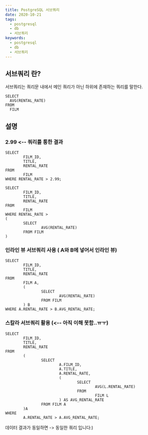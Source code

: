 ```yaml
---
title: PostgreSQL 서브쿼리
date: 2020-10-21
tags:
  - postgresql
  - db
  - 서브쿼리
keywords:
  - postgresql
  - db
  - 서브쿼리
---
```


## 서브쿼리 란?

서브쿼리는 쿼리문 내에서 메인 쿼리가 아닌 하위에 존재하는 쿼리를 말한다.

```db
SELECT
  AVG(RENTAL_RATE)
FROM
  FILM
```

## 설명

### 2.99 <-- 쿼리를 통한 결과

```db
SELECT
        FILM_ID,
        TITLE,
        RENTAL_RATE
FROM
        FILM
WHERE RENTAL_RATE > 2.99;
```

```db
SELECT
        FILM_ID,
        TITLE,
        RENTAL_RATE
FROM
        FILM
WHERE RENTAL_RATE >
(
        SELECT
                AVG(RENTAL_RATE)
        FROM FILM
)
```

### 인라인 뷰 서브쿼리 사용 ( A와 B에 넣어서 인라인 뷰)

```db
SELECT
        FILM_ID,
        TITLE,
        RENTAL_RATE
FROM
        FILM A,
        (
                SELECT
                        AVG(RENTAL_RATE)
                FROM FILM
        ) B
WHERE A.RENTAL_RATE > B.AVG_RENTAL_RATE;
```

### 스칼라 서브쿼리 활용 (<-- 아직 이해 못함..ㅠㅜ)

```db
SELECT
        FILM_ID,
        TITLE,
        RENTAL_RATE
FROM
        (
                SELECT
                        A.FILM_ID,
                        A.TITLE,
                        A.RENTAL_RATE,
                        (
                                SELECT
                                        AVG(L.RENTAL_RATE)
                                FROM
                                        FILM L
                        ) AS AVG_RENTAL_RATE
                FROM FILM A
        )A
WHERE
        A.RENTAL_RATE > A.AVG_RENTAL_RATE;
```

데이터 결과가 동일하면 -> 동일한 쿼리 입니다:)
